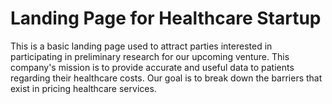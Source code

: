 # Landing Page for Healthcare Startup
This is a basic landing page used to attract parties interested in participating in preliminary research for our upcoming venture. This company's mission is to provide accurate and useful data to patients regarding their healthcare costs. Our goal is to break down the barriers that exist in pricing healthcare services.